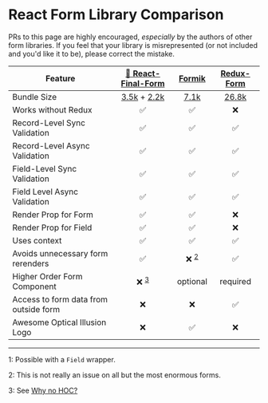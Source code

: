 # React Form Library Comparison

PRs to this page are highly encouraged, _especially_ by the authors of other
form libraries. If you feel that your library is misrepresented (or not included
and you'd like it to be), please correct the mistake.

| Feature                               |               [🏁 React-Final-Form](https://github.com/erikras/react-final-form#-react-final-form)                | [Formik](https://github.com/jaredpalmer/formik)  |  [Redux-Form](https://github.com/erikras/redux-form)  |
| ------------------------------------- | :---------------------------------------------------------------------------------------------------------------: | :----------------------------------------------: | :---------------------------------------------------: |
| Bundle Size                           | [3.5k](https://bundlephobia.com/result?p=final-form) + [2.2k](https://bundlephobia.com/result?p=react-final-form) | [7.1k](https://bundlephobia.com/result?p=formik) | [26.8k](https://bundlephobia.com/result?p=redux-form) |
| Works without Redux                   |                                                        ✅                                                         |                        ✅                        |                          ❌                           |
| Record-Level Sync Validation          |                                                        ✅                                                         |                        ✅                        |                          ✅                           |
| Record-Level Async Validation         |                                                        ✅                                                         |                        ✅                        |                          ✅                           |
| Field-Level Sync Validation           |                                                        ✅                                                         |                        ✅                        |                          ✅                           |
| Field Level Async Validation          |                                                        ✅                                                         |                        ✅                         |                          ✅                           |
| Render Prop for Form                  |                                                        ✅                                                         |                        ✅                        |                          ❌                           |
| Render Prop for Field                 |                                                        ✅                                                         |                        ✅                        |                          ❌                           |
| Uses context                          |                                                        ✅                                                         |                        ✅                        |                          ✅                           |
| Avoids unnecessary form rerenders     |                                                        ✅                                                         |          ❌ <sup>[2](#footnote2)</sup>           |                          ✅                           |
| Higher Order Form Component           |                                           ❌ <sup>[3](#footnote3)</sup>                                           |                     optional                     |                       required                        |
| Access to form data from outside form |                                                        ❌                                                         |                        ❌                        |                          ✅                           |
| Awesome Optical Illusion Logo         |                                                        ❌                                                         |                        ✅                        |                          ❌                           |

---

<a name="footnote1">1</a>: Possible with a `Field` wrapper.

<a name="footnote2">2</a>: This is not really an issue on all but the most
enormous forms.

<a name="footnote3">3</a>: See [Why no HOC?](faq.md#why-no-hoc)
